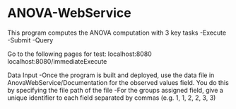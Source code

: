 # ANOVA-WebService
This program computes the ANOVA computation with 3 key tasks
-Execute
-Submit
-Query

Go to the following pages for test:
localhost:8080
localhost:8080/immediateExecute

Data Input
-Once the program is built and deployed, use the data file in AnovaWebService/Documentation for the observed values field.
You do this by specifying the file path of the file
-For the groups assigned field, give a unique identifier to each field separated by commas (e.g. 1, 1, 2, 2, 3, 3)

